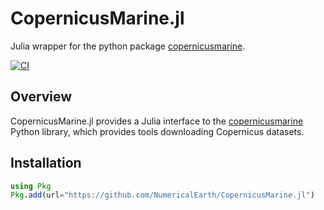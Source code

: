# CopernicusMarine.jl

Julia wrapper for the python package [copernicusmarine](https://github.com/mercator-ocean/copernicus-marine-toolbox).

<a href="https://github.com/NumericalEarth/CopernicusMarine.jl/actions">
  <img alt="CI" src="https://github.com/NumericalEarth/XESMF.jl/actions/workflows/CI.yml/badge.svg">
</a>

## Overview

CopernicusMarine.jl provides a Julia interface to the [copernicusmarine](https://github.com/mercator-ocean/copernicus-marine-toolbox) Python library, which provides tools downloading Copernicus datasets.

## Installation

```julia
using Pkg
Pkg.add(url="https://github.com/NumericalEarth/CopernicusMarine.jl")
```
